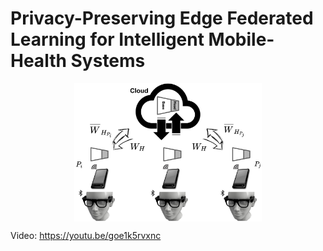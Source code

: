 # Privacy-Preserving Edge Federated Learning for Intelligent Mobile-Health Systems

<div style="text-align:center;">
  <img src="./img/main.png" alt="Fed-eGlass" width="300" style="display:block; margin:auto;">
</div>

Video: https://youtu.be/goe1k5rvxnc
